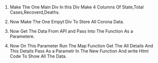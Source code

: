 1. Make The One Main Div In this Div Make 4 Columns Of State,Total Cases,Recoverd,Deaths.

2. Now Make The One Empyt Div To Store All Corona Data.

3. Now Get The Data From API and Pass Into The Function As a Parametere.

4. Now On This Parameter Run The Map Function Get The All Details And This Details Pass As a Parametr In The New Function And write Html Code To Show All The Data.  